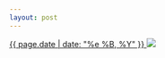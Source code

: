 ```yaml
---
layout: post
---
```


<p>
  <a href="/296">
    <time>{{ page.date | date: "%e %B, %Y" }}</time>
  </a>
  <a href="/296"><img src="{{ site.assets_url }}/296.jpg"/></a>
</p>
